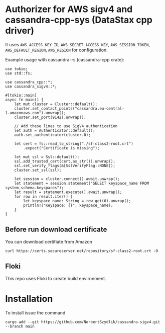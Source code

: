 # Authorizer for AWS sigv4 and cassandra-cpp-sys (DataStax cpp driver)

It uses `AWS_ACCESS_KEY_ID`, `AWS_SECRET_ACCESS_KEY`, `AWS_SESSION_TOKEN`, `AWS_DEFAULT_REGION`, `AWS_REGION` for configuration.

Example usage with cassandra-rs (cassandra-cpp crate):
```
use tokio;
use std::fs;

use cassandra_cpp::*;
use cassandra_sigv4::*;

#[tokio::main]
async fn main() {
    let mut cluster = Cluster::default();
    cluster.set_contact_points("cassandra.eu-central-1.amazonaws.com").unwrap();
    cluster.set_port(9142).unwrap();

    // Add these lines to use SigV4 authentication
    let auth = Authenticator::default();
    auth.set_authenticator(cluster.0);

    let cert = fs::read_to_string("./sf-class2-root.crt")
        .expect("Certificate is missing");

    let mut ssl = Ssl::default();
    ssl.add_trusted_cert(cert.as_str()).unwrap();
    ssl.set_verify_flags(&[SslVerifyFlag::NONE]);
    cluster.set_ssl(ssl);

    let session = cluster.connect().await.unwrap();
    let statement = session.statement("SELECT keyspace_name FROM system_schema.keyspaces");
    let result = statement.execute().await.unwrap();
    for row in result.iter() {
        let keyspace_name: String = row.get(0).unwrap();
        println!("Keyspace: {}", keyspace_name);
    }
}
```

## Before run download certificate
You can download certifiate from Amazon 

```
curl https://certs.secureserver.net/repository/sf-class2-root.crt -O
```

## Floki
This repo uses Floki to create build environment.

# Installation
To install issue the command

```
cargo add --git https://github.com/NorbertSzydlik/cassandra-sigv4.git --branch main
```
